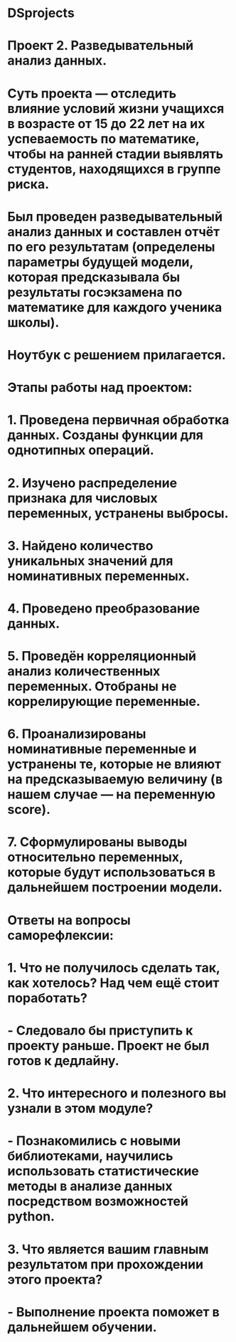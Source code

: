 # DSprojects
# Проект 2. Разведывательный анализ данных. 

# Суть проекта — отследить влияние условий жизни учащихся в возрасте от 15 до 22 лет на их успеваемость по математике, чтобы на ранней стадии выявлять студентов, находящихся в группе риска.
# Был проведен разведывательный анализ данных и составлен отчёт по его результатам (определены параметры будущей модели, которая предсказывала бы результаты госэкзамена по математике для каждого ученика школы).
# Ноутбук с решением прилагается.

# Этапы работы над проектом:
# 1. Проведена первичная обработка данных. Созданы функции для однотипных операций.
# 2. Изучено распределение признака для числовых переменных, устранены выбросы.
# 3. Найдено количество уникальных значений для номинативных переменных.
# 4. Проведено преобразование данных.
# 5. Проведён корреляционный анализ количественных переменных. Отобраны не коррелирующие переменные.
# 6. Проанализированы номинативные переменные и устранены те, которые не влияют на предсказываемую величину (в нашем случае — на переменную score).
# 7. Сформулированы выводы относительно переменных, которые будут использоваться в дальнейшем построении модели.


# Ответы на вопросы саморефлексии:

# 1. Что не получилось сделать так, как хотелось? Над чем ещё стоит поработать? 
# - Следовало бы приступить к проекту раньше. Проект не был готов к дедлайну.

# 2. Что интересного и полезного вы узнали в этом модуле? 
# - Познакомились с новыми библиотеками, научились использовать статистические методы в анализе данных посредством возможностей python.

# 3. Что является вашим главным результатом при прохождении этого проекта?
# - Выполнение проекта поможет в дальнейшем обучении.